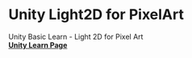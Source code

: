 # Unity Light2D for PixelArt
Unity Basic Learn - Light 2D for Pixel Art<br>
**[Unity Learn Page](https://learn.unity.com/project/pixelartlight2d)**
